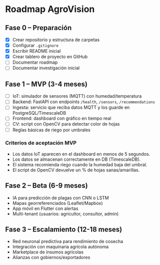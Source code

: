 # Roadmap AgroVision

## Fase 0 – Preparación
- [x] Crear repositorio y estructura de carpetas
- [x] Configurar `.gitignore`
- [x] Escribir README inicial
- [x] Crear tablero de proyecto en GitHub
- [ ] Documentar roadmap
- [ ] Documentar investigación inicial

## Fase 1 – MVP (3-4 meses)
- [ ] IoT: simulador de sensores (MQTT) con humedad/temperatura
- [ ] Backend: FastAPI con endpoints `/health`, `/sensors`, `/recommendations`
- [ ] Ingesta: servicio que reciba datos MQTT y los guarde en PostgreSQL/TimescaleDB
- [ ] Frontend: dashboard con gráfico en tiempo real
- [ ] CV: script con OpenCV para detectar color de hojas
- [ ] Reglas básicas de riego por umbrales

### Criterios de aceptación MVP
- Los datos IoT aparecen en el dashboard en menos de 5 segundos.
- Los datos se almacenan correctamente en DB (TimescaleDB).
- El sistema recomienda riego cuando la humedad baja del umbral.
- El script de OpenCV devuelve un % de hojas sanas/amarillas.

## Fase 2 – Beta (6-9 meses)
- IA para predicción de plagas con CNN o LSTM
- Mapas georreferenciados (Leaflet/Mapbox)
- App móvil en Flutter con alertas
- Multi-tenant (usuarios: agricultor, consultor, admin)

## Fase 3 – Escalamiento (12-18 meses)
- Red neuronal predictiva para rendimiento de cosecha
- Integración con maquinaria agrícola autónoma
- Marketplace de insumos agrícolas
- Alianzas con gobiernos/exportadores
